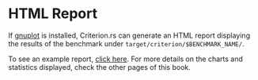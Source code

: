 # HTML Report

If [gnuplot](http://www.gnuplot.info/) is installed, Criterion.rs can generate an HTML report displaying the results of the benchmark under `target/criterion/$BENCHMARK_NAME/`.

To see an example report, [click here](html_report/index.html). For more details on the charts and statistics displayed, check the other pages of this book.
